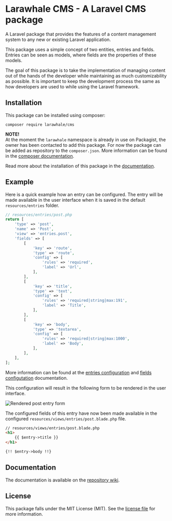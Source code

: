# Larawhale CMS - A Laravel CMS package

A Laravel package that provides the features of a content management system to any new or existing Laravel application.

This package uses a simple concept of two entities, entries and fields. Entries can be seen as models, where fields are the properties of these models.

The goal of this package is to take the implementation of managing content out of the hands of the developer while maintaining as much customizability as possible. It is important to keep the development process the same as how developers are used to while using the Laravel framework.

## Installation

This package can be installed using composer:

```
composer require larawhale/cms
```

**NOTE!** <br />
At the moment the `larawhale` namespace is already in use on Packagist, the owner has been contacted to add this package. For now the package can be added as repository to the `composer.json`. More information can be found in the [composer documentation](https://getcomposer.org/doc/05-repositories.md#vcs).

Read more about the installation of this package in the [documentation](https://github.com/larawhale/cms/wiki/Installation).

## Example

Here is a quick example how an entry can be configured. The entry will be made available in the user interface when it is saved in the default `resources/entries` folder.

```php
// resources/entries/post.php
return [
    'type' => 'post',
    'name' => 'Post',
    'view' => 'entries.post',
    'fields' => [
        [
            'key' => 'route',
            'type' => 'route',
            'config' => [
                'rules' => 'required',
                'label' => 'Url',
            ],
        ],
        [
            'key' => 'title',
            'type' => 'text',
            'config' => [
                'rules' => 'required|string|max:191',
                'label' => 'Title',
            ],
        ],
        [
            'key' => 'body',
            'type' => 'textarea',
            'config' => [
                'rules' => 'required|string|max:1000',
                'label' => 'Body',
            ],
        ],
    ],
];
```
More information can be found at the [entries configuration](https://github.com/larawhale/cms/wiki/Entry-configuration) and [fields configutation](https://github.com/larawhale/cms/wiki/Field-configuration) documentation.

This configuration will result in the following form to be rendered in the user interface.

![Rendered post entry form](https://user-images.githubusercontent.com/8861831/83181950-e2411780-a125-11ea-8660-27a7b7fe8930.png)

The configured fields of this entry have now been made available in the configured `resources/views/entries/post.blade.php` file.

```html
// resources/views/entries/post.blade.php
<h1>
    {{ $entry->title }}
</h1>

{!! $entry->body !!}
```



## Documentation

The documentation is available on the [repository wiki](https://github.com/larawhale/cms/wiki/Introduction).

## License

This package falls under the MIT License (MIT). See the [license file](https://github.com/larawhale/cms/blob/master/LICENSE) for more information.
